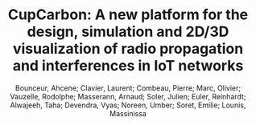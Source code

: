 ---
layout: technique
title: "CupCarbon: A new platform for the design, simulation and 2D/3D visualization of radio propagation and interferences in IoT networks"
system: "True"
technique: "False"
design_study: "False"
evaluation: "False"
data: "False"
analysis: "False"
generation: "False"
curation_and_transformation: "False"
management: "False"
modeling: "True"
urban_analysis: "True"
visualization: "True"
sunlight_access: "False"
wind_ventilation: "False"
view_impact: "False"
energy: "False"
damage_and_disaster_management: "False"
climate: "False"
sound: "False"
property_cadastre: "False"
others: "True"
lookup: "False"
browse: "True"
locate: "False"
explore: "True"
identify: "True"
compare: "False"
summarize: "False"
distribution: "True"
trends: "False"
outliers: "False"
extremes: "False"
features: "False"
target_discovery: "False"
target_access: "True"
spatial_relation: "True"
buildings: "True"
streets: "True"
nature: "False"
uniform_discretization: "False"
structural_subdivision: "False"
univariate: "True"
multivariate: "False"
volumetric: "True"
temporal: "False"
sensing: "False"
statistical: "False"
simulation_based: "True"
learning_based: "False"
surveyed: "False"
site: "False"
block: "False"
multi_block: "True"
city: "True"
va_wo_model: "False"
post_model: "False"
model_integrated: "True"
assisted_models: "False"
overlay: "True"
embedded: "False"
linked: "False"
temporal_jx: "False"
spatial_jx: "False"
filter: "False"
aggregate: "True"
embed: "False"
glyphs: "False"
bar_charts: "False"
scatterplots: "False"
matrix: "False"
parallel_coordinates: "False"
map_2d: "True"
map_3d: "True"
walking: "False"
steering: "False"
selection_based: "False"
manipulation_based: "True"
distortion: "False"
ghosting: "False"
culling: "False"
birds_view: "False"
multi_view: "False"
assisted_steering: "False"
other: "False"
vr_cave: "False"
ar: "False"
desktop: "True"
mobile: "False"
case_study: "False"
user_study: "False"
statistical_evaluation: "False"
expert_interviews: "False"
key: "HBAMU2KI"
item_type: "conferencePaper"
publication_year: "2018"
author: "Bounceur, Ahcene; Clavier, Laurent; Combeau, Pierre; Marc, Olivier; Vauzelle, Rodolphe; Masserann, Arnaud; Soler, Julien; Euler, Reinhardt; Alwajeeh, Taha; Devendra, Vyas; Noreen, Umber; Soret, Emilie; Lounis, Massinissa"
publication_title: "2018 15th IEEE Annual Consumer Communications & Networking Conference (CCNC)"
isbn: "978-1-5386-4790-5"
issn: "nan"
doi: "10.1109/CCNC.2018.8319179"
url_paper: "http://ieeexplore.ieee.org/document/8319179/"
abstract_note: "nan"
date_added: "2023-01-30 00:02:14"
date_modified: "2023-01-30 00:02:14"
access_date: "2023-01-30 00:02:14"
pages: "1-4"
num_pages: "nan"
issue: "nan"
volume: "nan"
number_of_volumes: "nan"
journal_abbreviation: "nan"
short_title: "CupCarbon"
series: "nan"
series_number: "nan"
series_text: "nan"
series_title: "nan"
publisher: "IEEE"
place: "Las Vegas, NV"
language: "nan"
rights: "nan"
type: "nan"
archive: "nan"
archive_location: "nan"
library_catalog: "DOI.org (Crossref)"
call_number: "nan"
extra: "nan"
notes: "nan"
link_attachments: "nan"
manual_tags: "nan"
automatic_tags: "nan"
editor: "nan"
series_editor: "nan"
translator: "nan"
contributor: "nan"
attorney_agent: "nan"
book_author: "nan"
cast_member: "nan"
commenter: "nan"
composer: "nan"
cosponsor: "nan"
counsel: "nan"
interviewer: "nan"
producer: "nan"
recipient: "nan"
reviewed_author: "nan"
scriptwriter: "nan"
words_by: "nan"
guest: "nan"
number: "nan"
edition: "nan"
running_time: "nan"
scale: "nan"
medium: "nan"
artwork_size: "nan"
filing_date: "nan"
application_number: "nan"
assignee: "nan"
issuing_authority: "nan"
country: "nan"
meeting_name: "nan"
conference_name: "2018 15th IEEE Annual Consumer Communications & Networking Conference (CCNC)"
court: "nan"
references: "nan"
reporter: "nan"
legal_status: "nan"
priority_numbers: "nan"
programming_language: "nan"
version: "nan"
system: "nan"
code: "nan"
code_number: "nan"
section: "nan"
session: "nan"
committee: "nan"
history: "nan"
legislative_body: "nan"
---